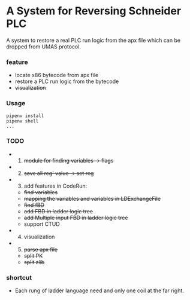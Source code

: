 # A System for Reversing Schneider PLC

A system to restore a real PLC run logic from the apx file which can be dropped from UMAS protocol.

### feature

- locate x86 bytecode from apx file
- restore a PLC run logic from the bytecode
- ~~visualization~~

### Usage

```
pipenv install
pipenv shell
...
```

### TODO

- 1. ~~module for finding variables -> flags~~
- 2. ~~save all reg' value -> set reg~~
- 3. add features in CodeRun:
    - ~~find variables~~
    - ~~mapping the variables and variables in LDExchangeFile~~
    - ~~find fBD~~
    - ~~add FBD in ladder logic tree~~
    - ~~add Multiple input FBD in ladder logic tree~~
    - support CTUD
- 4. visualization
- 5. ~~parse apx file~~
    - ~~split PK~~
    - ~~split zlib~~

### shortcut

- Each rung of ladder language need and only one coil at the far right. 
